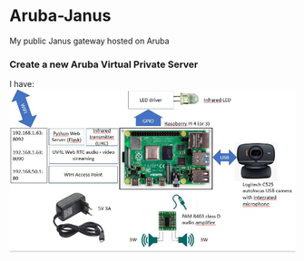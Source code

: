 # Aruba-Janus
My public Janus gateway hosted on Aruba

### Create a new Aruba Virtual Private Server

I have:
[![](https://github.com/guido57/IReye/blob/master/screenshots/IReye%20logic%20diagram.jpg)](https://github.com/guido57/IReye/blob/master/screenshots/IReye%20logic%20diagram.jpg)

